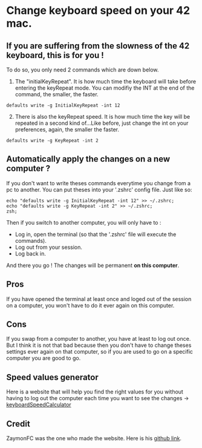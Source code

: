 # Change keyboard speed on your 42 mac.

## If you are suffering from the slowness of the 42 keyboard, this is for you !

To do so, you only need 2 commands which are down below. 

1. The "initialKeyRepeat". It is how much time the keyboard will take before entering the keyRepeat mode. You can modifiy the INT at the end of the command, the smaller, the faster.
```
defaults write -g InitialKeyRepeat -int 12
```

2. There is also the keyRepeat speed. It is how much time the key will be repeated in a second kind of...Like before, just change the int on your preferences, again, the smaller the faster.
```
defaults write -g KeyRepeat -int 2
```

## Automatically apply the changes on a **new computer** ?
If you don't want to write theses commands everytime you change from a pc to another. You can put theses into your '.zshrc' config file. Just like so:
```
echo "defaults write -g InitialKeyRepeat -int 12" >> ~/.zshrc;
echo "defaults write -g KeyRepeat -int 2" >> ~/.zshrc;
zsh;
```

Then if you switch to another computer, you will only have to :
- Log in, open the terminal (so that the '.zshrc' file will execute the commands).
- Log out from your session.
- Log back in.

And there you go ! The changes will be permanent **on this computer**.

## Pros
If you have opened the terminal at least once and loged out of the session on a computer, you won't have to do it ever again on this computer.

## Cons
If you swap from a computer to another, you have at least to log out once. But I think it is not that bad because then you don't have to change theses settings ever again on that computer, so if you are used to go on a specific computer you are good to go.

## Speed values generator
Here is a website that will help you find the right values for you without having to log out the computer each time you want to see the changes -> [keyboardSpeedCalculator](https://mac-key-repeat.zaymon.dev/)

## Credit
ZaymonFC was the one who made the website. Here is his [github link](https://github.com/ZaymonFC).
